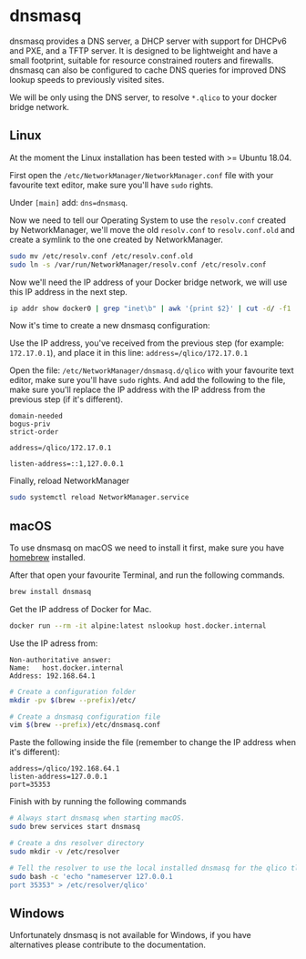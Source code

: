 # dnsmasq

dnsmasq provides a DNS server, a DHCP server with support for DHCPv6 and PXE,
and a TFTP server. It is designed to be lightweight and have a small footprint,
suitable for resource constrained routers and firewalls. dnsmasq can also be
configured to cache DNS queries for improved DNS lookup speeds to previously
visited sites.

We will be only using the DNS server, to resolve `*.qlico` to your docker bridge
network.

## Linux

At the moment the Linux installation has been tested with >= Ubuntu 18.04.

First open the `/etc/NetworkManager/NetworkManager.conf` file with your
favourite text editor, make sure you'll have `sudo` rights.

Under `[main]` add: `dns=dnsmasq`.

Now we need to tell our Operating System to use the `resolv.conf` created by
NetworkManager, we'll move the old `resolv.conf` to `resolv.conf.old` and create
a symlink to the one created by NetworkManager.

```bash
sudo mv /etc/resolv.conf /etc/resolv.conf.old
sudo ln -s /var/run/NetworkManager/resolv.conf /etc/resolv.conf
```

Now we'll need the IP address of your Docker bridge network, we will use this IP
address in the next step.

```bash
ip addr show docker0 | grep "inet\b" | awk '{print $2}' | cut -d/ -f1
```

Now it's time to create a new dnsmasq configuration:

Use the IP address, you've received from the previous step (for
example: `172.17.0.1`), and place it in this line: `address=/qlico/172.17.0.1`

Open the file: `/etc/NetworkManager/dnsmasq.d/qlico` with your favourite text
editor, make sure you'll have `sudo` rights. And add the following to the file,
make sure you'll replace the IP address with the IP address from the previous
step (if it's different).

```plain
domain-needed
bogus-priv
strict-order
 
address=/qlico/172.17.0.1
 
listen-address=::1,127.0.0.1
```

Finally, reload NetworkManager

```bash
sudo systemctl reload NetworkManager.service
```

## macOS

To use dnsmasq on macOS we need to install it first, make sure you
have [homebrew](https://brew.sh/) installed.

After that open your favourite Terminal, and run the following commands.

```bash
brew install dnsmasq
```

Get the IP address of Docker for Mac.

```bash
docker run --rm -it alpine:latest nslookup host.docker.internal
```

Use the IP adress from:

```plain
Non-authoritative answer:
Name:	host.docker.internal
Address: 192.168.64.1
```

```bash
# Create a configuration folder
mkdir -pv $(brew --prefix)/etc/

# Create a dnsmasq configuration file
vim $(brew --prefix)/etc/dnsmasq.conf
```

Paste the following inside the file (remember to change the IP address when it's
different):

```plain
address=/qlico/192.168.64.1
listen-address=127.0.0.1
port=35353
```

Finish with by running the following commands

```bash
# Always start dnsmasq when starting macOS.
sudo brew services start dnsmasq

# Create a dns resolver directory
sudo mkdir -v /etc/resolver

# Tell the resolver to use the local installed dnsmasq for the qlico tld. 
sudo bash -c 'echo "nameserver 127.0.0.1
port 35353" > /etc/resolver/qlico'
```

## Windows

Unfortunately dnsmasq is not available for Windows, if you have alternatives
please contribute to the documentation.
